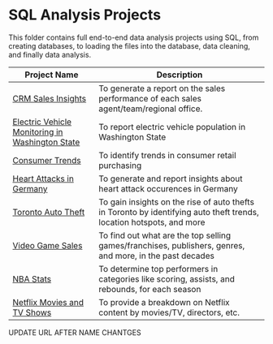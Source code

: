 # SQL Analysis Projects

This folder contains full end-to-end data analysis projects using SQL, from creating databases, to loading the files into the database, data cleaning, and finally data analysis.

| Project Name | Description |
|-|-|
| [CRM Sales Insights](https://github.com/CarlosCapili/Data-Analysis-Portfolio/tree/main/SQL%20Analysis%20Projects/CRM%20Sales%20Insights) | To generate a report on the sales performance of each sales agent/team/regional office.|
| [Electric Vehicle Monitoring in Washington State](https://github.com/CarlosCapili/Data-Analysis-Portfolio/tree/main/SQL%20Analysis%20Projects/Electric%20Vehicle%20Monitoring%20in%20Washington%20State) | To report electric vehicle population in Washington State | 
| [Consumer Trends](https://github.com/CarlosCapili/Data-Analysis-Portfolio/tree/main/SQL%20Analysis%20Projects/Consumer%20Shopping%20Trends) | To identify trends in consumer retail purchasing | 
| [Heart Attacks in Germany](https://github.com/CarlosCapili/Data-Analysis-Portfolio/tree/main/SQL%20Analysis%20Projects/Heart%20Attacks%20in%20Germany) | To generate and report insights about heart attack occurences in Germany |
| [Toronto Auto Theft](https://github.com/CarlosCapili/Data-Analysis-Portfolio/tree/main/SQL%20Analysis%20Projects/Toronto%20Auto%20Theft%20Analysis) | To gain insights on the rise of auto thefts in Toronto by identifying auto theft trends, location hotspots, and more |
| [Video Game Sales](https://github.com/CarlosCapili/Data-Analysis-Portfolio/tree/main/SQL%20Analysis%20Projects/Video%20Game%20Sales%20Analysis) | To find out what are the top selling games/franchises, publishers, genres, and more, in the past decades| 
| [NBA Stats](https://github.com/CarlosCapili/Data-Analysis-Portfolio/tree/main/SQL%20Analysis%20Projects/NBA%20Player%20Stat%20Analysis) | To determine top performers in categories like scoring, assists, and rebounds, for each season |
| [Netflix Movies and TV Shows](https://github.com/CarlosCapili/Data-Analysis-Portfolio/tree/main/SQL%20Analysis%20Projects/Netflix%20Movies%20and%20TV%20Shows) | To provide a breakdown on Netflix content by movies/TV, directors, etc. |





UPDATE URL AFTER NAME CHANTGES